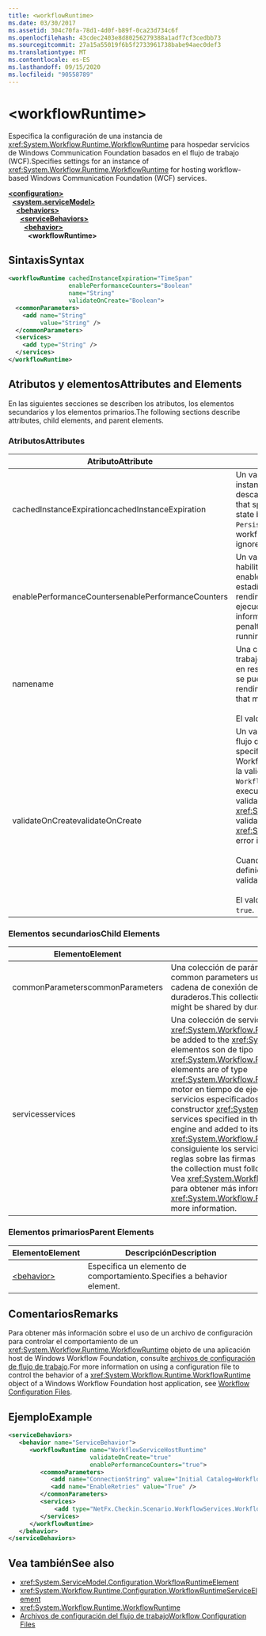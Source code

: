 ```yaml
---
title: <workflowRuntime>
ms.date: 03/30/2017
ms.assetid: 304c70fa-78d1-4d0f-b89f-0ca23d734c6f
ms.openlocfilehash: 43cdec2403e8d80256279388a1adf7cf3cedbb73
ms.sourcegitcommit: 27a15a55019f6b5f2733961738babe94aec0def3
ms.translationtype: MT
ms.contentlocale: es-ES
ms.lasthandoff: 09/15/2020
ms.locfileid: "90558789"
---
```

# \<workflowRuntime>
<span data-ttu-id="fdf58-101">Especifica la configuración de una instancia de <xref:System.Workflow.Runtime.WorkflowRuntime> para hospedar servicios de Windows Communication Foundation basados en el flujo de trabajo (WCF).</span><span class="sxs-lookup"><span data-stu-id="fdf58-101">Specifies settings for an instance of <xref:System.Workflow.Runtime.WorkflowRuntime> for hosting workflow-based Windows Communication Foundation (WCF) services.</span></span>  
  
[**\<configuration>**](../configuration-element.md)\
&nbsp;&nbsp;[**\<system.serviceModel>**](system-servicemodel.md)\
&nbsp;&nbsp;&nbsp;&nbsp;[**\<behaviors>**](behaviors.md)\
&nbsp;&nbsp;&nbsp;&nbsp;&nbsp;&nbsp;[**\<serviceBehaviors>**](servicebehaviors.md)\
&nbsp;&nbsp;&nbsp;&nbsp;&nbsp;&nbsp;&nbsp;&nbsp;[**\<behavior>**](behavior-of-servicebehaviors.md)\
&nbsp;&nbsp;&nbsp;&nbsp;&nbsp;&nbsp;&nbsp;&nbsp;&nbsp;&nbsp;**\<workflowRuntime>**  
  
## <a name="syntax"></a><span data-ttu-id="fdf58-102">Sintaxis</span><span class="sxs-lookup"><span data-stu-id="fdf58-102">Syntax</span></span>  
  
```xml  
<workflowRuntime cachedInstanceExpiration="TimeSpan"
                 enablePerformanceCounters="Boolean"
                 name="String"
                 validateOnCreate="Boolean">
  <commonParameters>
    <add name="String"
         value="String" />
  </commonParameters>
  <services>
    <add type="String" />
  </services>
</workflowRuntime>
```  
  
## <a name="attributes-and-elements"></a><span data-ttu-id="fdf58-103">Atributos y elementos</span><span class="sxs-lookup"><span data-stu-id="fdf58-103">Attributes and Elements</span></span>  
 <span data-ttu-id="fdf58-104">En las siguientes secciones se describen los atributos, los elementos secundarios y los elementos primarios.</span><span class="sxs-lookup"><span data-stu-id="fdf58-104">The following sections describe attributes, child elements, and parent elements.</span></span>  
  
### <a name="attributes"></a><span data-ttu-id="fdf58-105">Atributos</span><span class="sxs-lookup"><span data-stu-id="fdf58-105">Attributes</span></span>  
  
|<span data-ttu-id="fdf58-106">Atributo</span><span class="sxs-lookup"><span data-stu-id="fdf58-106">Attribute</span></span>|<span data-ttu-id="fdf58-107">Descripción</span><span class="sxs-lookup"><span data-stu-id="fdf58-107">Description</span></span>|  
|---------------|-----------------|  
|<span data-ttu-id="fdf58-108">cachedInstanceExpiration</span><span class="sxs-lookup"><span data-stu-id="fdf58-108">cachedInstanceExpiration</span></span>|<span data-ttu-id="fdf58-109">Un valor <xref:System.TimeSpan> opcional que especifica la duración máxima que una instancia de flujo de trabajo puede quedarse en memoria en estado inactivo antes de descargarse o cancelarse de forma obligatoria.</span><span class="sxs-lookup"><span data-stu-id="fdf58-109">An optional <xref:System.TimeSpan> value that specifies the maximum duration a workflow instance can stay in-memory in idle state before it is forcefully unloaded or aborted.</span></span> <span data-ttu-id="fdf58-110">Si workflowruntime tiene `PersistenceService` que realiza unloadOnIdle, se omite este atributo.</span><span class="sxs-lookup"><span data-stu-id="fdf58-110">If the workflowruntime has `PersistenceService` which performs unloadOnIdle, this attribute is ignored.</span></span>|  
|<span data-ttu-id="fdf58-111">enablePerformanceCounters</span><span class="sxs-lookup"><span data-stu-id="fdf58-111">enablePerformanceCounters</span></span>|<span data-ttu-id="fdf58-112">Un valor booleano opcional que especifica si los contadores de rendimiento están habilitados.</span><span class="sxs-lookup"><span data-stu-id="fdf58-112">An optional Boolean value that specifies whether performance counters are enabled.</span></span> <span data-ttu-id="fdf58-113">Los contadores de rendimiento proporcionan información sobre varias estadísticas relacionadas con el flujo de trabajo, pero producen una reducción del rendimiento al iniciar el motor en tiempo de ejecución del flujo de trabajo, y durante la ejecución de las instancias del flujo de trabajo.</span><span class="sxs-lookup"><span data-stu-id="fdf58-113">Performance counters provide information on various workflow-related statistics, but they cause a performance penalty when the workflow runtime engine starts, and when workflow instances are running.</span></span> <span data-ttu-id="fdf58-114">El valor predeterminado es `true`.</span><span class="sxs-lookup"><span data-stu-id="fdf58-114">The default value is `true`.</span></span>|  
|<span data-ttu-id="fdf58-115">name</span><span class="sxs-lookup"><span data-stu-id="fdf58-115">name</span></span>|<span data-ttu-id="fdf58-116">Una cadena que contiene el nombre del motor en tiempo de ejecución del flujo de trabajo.</span><span class="sxs-lookup"><span data-stu-id="fdf58-116">A string containing the name of the workflow runtime engine.</span></span> <span data-ttu-id="fdf58-117">El nombre se usa en resultado para distinguir este tiempo de ejecución de otros tiempo de ejecución que se pueden estar ejecutando en el sistema, por ejemplo, en contadores de rendimiento.</span><span class="sxs-lookup"><span data-stu-id="fdf58-117">The name is used in output to distinguish this runtime from other runtimes that may be running on the system, for example, in performance counters.</span></span><br /><br /> <span data-ttu-id="fdf58-118">El valor predeterminado es una cadena vacía.</span><span class="sxs-lookup"><span data-stu-id="fdf58-118">The default is an empty string.</span></span>|  
|<span data-ttu-id="fdf58-119">validateOnCreate</span><span class="sxs-lookup"><span data-stu-id="fdf58-119">validateOnCreate</span></span>|<span data-ttu-id="fdf58-120">Un valor booleano opcional que especifica si se producirá la validación de definición de flujo de trabajo cuando se abra WorkflowServiceHost.</span><span class="sxs-lookup"><span data-stu-id="fdf58-120">An optional Boolean value that specifies whether validation of workflow definition will occur when the WorkflowServiceHost is opened.</span></span>  <span data-ttu-id="fdf58-121">Cuando este atributo se establece en `true`, se ejecuta la validación del flujo de trabajo cada vez que se llama a `WorkflowServiceHost.Open`.</span><span class="sxs-lookup"><span data-stu-id="fdf58-121">When this attribute is set to `true`, the workflow validation is executed every time `WorkflowServiceHost.Open` is called.</span></span> <span data-ttu-id="fdf58-122">Si se encuentran errores de validación, se inicia un error <xref:System.Workflow.ComponentModel.Compiler.WorkflowValidationFailedException>.</span><span class="sxs-lookup"><span data-stu-id="fdf58-122">If validation errors are found, a <xref:System.Workflow.ComponentModel.Compiler.WorkflowValidationFailedException> error is thrown.</span></span><br /><br /> <span data-ttu-id="fdf58-123">Cuando esta propiedad se establece en `false`, no pasará ninguna validación de definición de flujo de trabajo.</span><span class="sxs-lookup"><span data-stu-id="fdf58-123">When this property is set to `false`, no Workflow definition validation will happen.</span></span><br /><br /> <span data-ttu-id="fdf58-124">El valor predeterminado de esta propiedad es `true`.</span><span class="sxs-lookup"><span data-stu-id="fdf58-124">The default value for this property is `true`.</span></span>|  
  
### <a name="child-elements"></a><span data-ttu-id="fdf58-125">Elementos secundarios</span><span class="sxs-lookup"><span data-stu-id="fdf58-125">Child Elements</span></span>  
  
|<span data-ttu-id="fdf58-126">Elemento</span><span class="sxs-lookup"><span data-stu-id="fdf58-126">Element</span></span>|<span data-ttu-id="fdf58-127">Descripción</span><span class="sxs-lookup"><span data-stu-id="fdf58-127">Description</span></span>|  
|-------------|-----------------|  
|<span data-ttu-id="fdf58-128">commonParameters</span><span class="sxs-lookup"><span data-stu-id="fdf58-128">commonParameters</span></span>|<span data-ttu-id="fdf58-129">Una colección de parámetros comunes usada por los servicios.</span><span class="sxs-lookup"><span data-stu-id="fdf58-129">A collection of common parameters used by services.</span></span> <span data-ttu-id="fdf58-130">Esta colección incluirá, normalmente, la cadena de conexión de la base de datos que podrían compartir los servicios duraderos.</span><span class="sxs-lookup"><span data-stu-id="fdf58-130">This collection will typically include the database connection string that might be shared by durable services.</span></span>|  
|<span data-ttu-id="fdf58-131">services</span><span class="sxs-lookup"><span data-stu-id="fdf58-131">services</span></span>|<span data-ttu-id="fdf58-132">Una colección de servicios que se agregará al motor <xref:System.Workflow.Runtime.WorkflowRuntime>.</span><span class="sxs-lookup"><span data-stu-id="fdf58-132">A collection of services that will be added to the <xref:System.Workflow.Runtime.WorkflowRuntime> engine.</span></span> <span data-ttu-id="fdf58-133">Los elementos son de tipo <xref:System.Workflow.Runtime.Configuration.WorkflowRuntimeServiceElement>.</span><span class="sxs-lookup"><span data-stu-id="fdf58-133">The elements are of type <xref:System.Workflow.Runtime.Configuration.WorkflowRuntimeServiceElement>.</span></span>  <span data-ttu-id="fdf58-134">El motor en tiempo de ejecución del flujo de trabajo inicializará y agregará los servicios especificados en la colección a sus servicios cuando se llame al constructor <xref:System.Workflow.Runtime.WorkflowRuntime> adecuado.</span><span class="sxs-lookup"><span data-stu-id="fdf58-134">The services specified in the collection will be initialized by the workflow runtime engine and added to its services when the appropriate <xref:System.Workflow.Runtime.WorkflowRuntime> constructor is called.</span></span> <span data-ttu-id="fdf58-135">Por consiguiente los servicios especificados en la colección deben seguir ciertas reglas sobre las firmas de sus constructores.</span><span class="sxs-lookup"><span data-stu-id="fdf58-135">Therefore, the services specified in the collection must follow certain rules about the signatures of their constructors.</span></span> <span data-ttu-id="fdf58-136">Vea <xref:System.Workflow.Runtime.Configuration.WorkflowRuntimeServiceElement> para obtener más información.</span><span class="sxs-lookup"><span data-stu-id="fdf58-136">See <xref:System.Workflow.Runtime.Configuration.WorkflowRuntimeServiceElement> for more information.</span></span>|  
  
### <a name="parent-elements"></a><span data-ttu-id="fdf58-137">Elementos primarios</span><span class="sxs-lookup"><span data-stu-id="fdf58-137">Parent Elements</span></span>  
  
|<span data-ttu-id="fdf58-138">Elemento</span><span class="sxs-lookup"><span data-stu-id="fdf58-138">Element</span></span>|<span data-ttu-id="fdf58-139">Descripción</span><span class="sxs-lookup"><span data-stu-id="fdf58-139">Description</span></span>|  
|-------------|-----------------|  
|[\<behavior>](behavior-of-endpointbehaviors.md)|<span data-ttu-id="fdf58-140">Especifica un elemento de comportamiento.</span><span class="sxs-lookup"><span data-stu-id="fdf58-140">Specifies a behavior element.</span></span>|  
  
## <a name="remarks"></a><span data-ttu-id="fdf58-141">Comentarios</span><span class="sxs-lookup"><span data-stu-id="fdf58-141">Remarks</span></span>  
 <span data-ttu-id="fdf58-142">Para obtener más información sobre el uso de un archivo de configuración para controlar el comportamiento de un <xref:System.Workflow.Runtime.WorkflowRuntime> objeto de una aplicación host de Windows Workflow Foundation, consulte [archivos de configuración de flujo de trabajo](/previous-versions/dotnet/netframework-3.5/ms732240(v=vs.90)).</span><span class="sxs-lookup"><span data-stu-id="fdf58-142">For more information on using a configuration file to control the behavior of a <xref:System.Workflow.Runtime.WorkflowRuntime> object of a Windows Workflow Foundation host application, see [Workflow Configuration Files](/previous-versions/dotnet/netframework-3.5/ms732240(v=vs.90)).</span></span>  
  
## <a name="example"></a><span data-ttu-id="fdf58-143">Ejemplo</span><span class="sxs-lookup"><span data-stu-id="fdf58-143">Example</span></span>  
  
```xml  
<serviceBehaviors>
   <behavior name="ServiceBehavior">
      <workflowRuntime name="WorkflowServiceHostRuntime"
                       validateOnCreate="true"
                       enablePerformanceCounters="true">
         <commonParameters>
            <add name="ConnectionString" value="Initial Catalog=WorkflowStore;Data Source=localhost;Integrated Security=SSPI;" />
            <add name="EnableRetries" value="True" />
         </commonParameters>
         <services>
             <add type="NetFx.Checkin.Scenario.WorkflowServices.WorkflowBasedServices.Common.TestPersistenceService.FilePersistenceService, NetFx.Checkin.Scenario.WorkflowServices.WorkflowBasedServices.Common"/>
         </services>
      </workflowRuntime>
   </behavior>
</serviceBehaviors>
```  
  
## <a name="see-also"></a><span data-ttu-id="fdf58-144">Vea también</span><span class="sxs-lookup"><span data-stu-id="fdf58-144">See also</span></span>

- <xref:System.ServiceModel.Configuration.WorkflowRuntimeElement>
- <xref:System.Workflow.Runtime.Configuration.WorkflowRuntimeServiceElement>
- <xref:System.Workflow.Runtime.WorkflowRuntime>
- <span data-ttu-id="fdf58-145">[Archivos de configuración del flujo de trabajo](/previous-versions/dotnet/netframework-3.5/ms732240(v=vs.90))</span><span class="sxs-lookup"><span data-stu-id="fdf58-145">[Workflow Configuration Files](/previous-versions/dotnet/netframework-3.5/ms732240(v=vs.90))</span></span>
